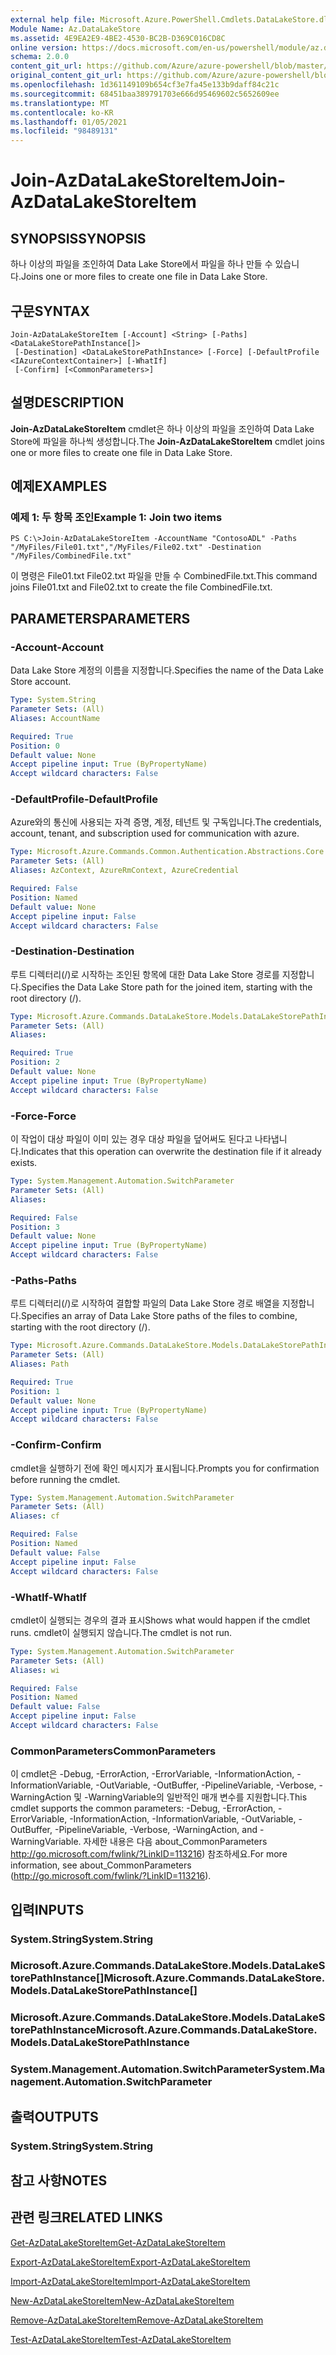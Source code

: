 ```yaml
---
external help file: Microsoft.Azure.PowerShell.Cmdlets.DataLakeStore.dll-Help.xml
Module Name: Az.DataLakeStore
ms.assetid: 4E9EA2E9-4BE2-4530-BC2B-D369C016CD8C
online version: https://docs.microsoft.com/en-us/powershell/module/az.datalakestore/join-azdatalakestoreitem
schema: 2.0.0
content_git_url: https://github.com/Azure/azure-powershell/blob/master/src/DataLakeStore/DataLakeStore/help/Join-AzDataLakeStoreItem.md
original_content_git_url: https://github.com/Azure/azure-powershell/blob/master/src/DataLakeStore/DataLakeStore/help/Join-AzDataLakeStoreItem.md
ms.openlocfilehash: 1d361149109b654cf3e7fa45e133b9daff84c21c
ms.sourcegitcommit: 68451baa389791703e666d95469602c5652609ee
ms.translationtype: MT
ms.contentlocale: ko-KR
ms.lasthandoff: 01/05/2021
ms.locfileid: "98489131"
---
```

# <span data-ttu-id="9ad49-101">Join-AzDataLakeStoreItem</span><span class="sxs-lookup"><span data-stu-id="9ad49-101">Join-AzDataLakeStoreItem</span></span>

## <span data-ttu-id="9ad49-102">SYNOPSIS</span><span class="sxs-lookup"><span data-stu-id="9ad49-102">SYNOPSIS</span></span>
<span data-ttu-id="9ad49-103">하나 이상의 파일을 조인하여 Data Lake Store에서 파일을 하나 만들 수 있습니다.</span><span class="sxs-lookup"><span data-stu-id="9ad49-103">Joins one or more files to create one file in Data Lake Store.</span></span>

## <span data-ttu-id="9ad49-104">구문</span><span class="sxs-lookup"><span data-stu-id="9ad49-104">SYNTAX</span></span>

```
Join-AzDataLakeStoreItem [-Account] <String> [-Paths] <DataLakeStorePathInstance[]>
 [-Destination] <DataLakeStorePathInstance> [-Force] [-DefaultProfile <IAzureContextContainer>] [-WhatIf]
 [-Confirm] [<CommonParameters>]
```

## <span data-ttu-id="9ad49-105">설명</span><span class="sxs-lookup"><span data-stu-id="9ad49-105">DESCRIPTION</span></span>
<span data-ttu-id="9ad49-106">**Join-AzDataLakeStoreItem** cmdlet은 하나 이상의 파일을 조인하여 Data Lake Store에 파일을 하나씩 생성합니다.</span><span class="sxs-lookup"><span data-stu-id="9ad49-106">The **Join-AzDataLakeStoreItem** cmdlet joins one or more files to create one file in Data Lake Store.</span></span>

## <span data-ttu-id="9ad49-107">예제</span><span class="sxs-lookup"><span data-stu-id="9ad49-107">EXAMPLES</span></span>

### <span data-ttu-id="9ad49-108">예제 1: 두 항목 조인</span><span class="sxs-lookup"><span data-stu-id="9ad49-108">Example 1: Join two items</span></span>
```
PS C:\>Join-AzDataLakeStoreItem -AccountName "ContosoADL" -Paths "/MyFiles/File01.txt","/MyFiles/File02.txt" -Destination "/MyFiles/CombinedFile.txt"
```

<span data-ttu-id="9ad49-109">이 명령은 File01.txt File02.txt 파일을 만들 수 CombinedFile.txt.</span><span class="sxs-lookup"><span data-stu-id="9ad49-109">This command joins File01.txt and File02.txt to create the file CombinedFile.txt.</span></span>

## <span data-ttu-id="9ad49-110">PARAMETERS</span><span class="sxs-lookup"><span data-stu-id="9ad49-110">PARAMETERS</span></span>

### <span data-ttu-id="9ad49-111">-Account</span><span class="sxs-lookup"><span data-stu-id="9ad49-111">-Account</span></span>
<span data-ttu-id="9ad49-112">Data Lake Store 계정의 이름을 지정합니다.</span><span class="sxs-lookup"><span data-stu-id="9ad49-112">Specifies the name of the Data Lake Store account.</span></span>

```yaml
Type: System.String
Parameter Sets: (All)
Aliases: AccountName

Required: True
Position: 0
Default value: None
Accept pipeline input: True (ByPropertyName)
Accept wildcard characters: False
```

### <span data-ttu-id="9ad49-113">-DefaultProfile</span><span class="sxs-lookup"><span data-stu-id="9ad49-113">-DefaultProfile</span></span>
<span data-ttu-id="9ad49-114">Azure와의 통신에 사용되는 자격 증명, 계정, 테넌트 및 구독입니다.</span><span class="sxs-lookup"><span data-stu-id="9ad49-114">The credentials, account, tenant, and subscription used for communication with azure.</span></span>

```yaml
Type: Microsoft.Azure.Commands.Common.Authentication.Abstractions.Core.IAzureContextContainer
Parameter Sets: (All)
Aliases: AzContext, AzureRmContext, AzureCredential

Required: False
Position: Named
Default value: None
Accept pipeline input: False
Accept wildcard characters: False
```

### <span data-ttu-id="9ad49-115">-Destination</span><span class="sxs-lookup"><span data-stu-id="9ad49-115">-Destination</span></span>
<span data-ttu-id="9ad49-116">루트 디렉터리(/)로 시작하는 조인된 항목에 대한 Data Lake Store 경로를 지정합니다.</span><span class="sxs-lookup"><span data-stu-id="9ad49-116">Specifies the Data Lake Store path for the joined item, starting with the root directory (/).</span></span>

```yaml
Type: Microsoft.Azure.Commands.DataLakeStore.Models.DataLakeStorePathInstance
Parameter Sets: (All)
Aliases:

Required: True
Position: 2
Default value: None
Accept pipeline input: True (ByPropertyName)
Accept wildcard characters: False
```

### <span data-ttu-id="9ad49-117">-Force</span><span class="sxs-lookup"><span data-stu-id="9ad49-117">-Force</span></span>
<span data-ttu-id="9ad49-118">이 작업이 대상 파일이 이미 있는 경우 대상 파일을 덮어써도 된다고 나타냅니다.</span><span class="sxs-lookup"><span data-stu-id="9ad49-118">Indicates that this operation can overwrite the destination file if it already exists.</span></span>

```yaml
Type: System.Management.Automation.SwitchParameter
Parameter Sets: (All)
Aliases:

Required: False
Position: 3
Default value: None
Accept pipeline input: True (ByPropertyName)
Accept wildcard characters: False
```

### <span data-ttu-id="9ad49-119">-Paths</span><span class="sxs-lookup"><span data-stu-id="9ad49-119">-Paths</span></span>
<span data-ttu-id="9ad49-120">루트 디렉터리(/)로 시작하여 결합할 파일의 Data Lake Store 경로 배열을 지정합니다.</span><span class="sxs-lookup"><span data-stu-id="9ad49-120">Specifies an array of Data Lake Store paths of the files to combine, starting with the root directory (/).</span></span>

```yaml
Type: Microsoft.Azure.Commands.DataLakeStore.Models.DataLakeStorePathInstance[]
Parameter Sets: (All)
Aliases: Path

Required: True
Position: 1
Default value: None
Accept pipeline input: True (ByPropertyName)
Accept wildcard characters: False
```

### <span data-ttu-id="9ad49-121">-Confirm</span><span class="sxs-lookup"><span data-stu-id="9ad49-121">-Confirm</span></span>
<span data-ttu-id="9ad49-122">cmdlet을 실행하기 전에 확인 메시지가 표시됩니다.</span><span class="sxs-lookup"><span data-stu-id="9ad49-122">Prompts you for confirmation before running the cmdlet.</span></span>

```yaml
Type: System.Management.Automation.SwitchParameter
Parameter Sets: (All)
Aliases: cf

Required: False
Position: Named
Default value: False
Accept pipeline input: False
Accept wildcard characters: False
```

### <span data-ttu-id="9ad49-123">-WhatIf</span><span class="sxs-lookup"><span data-stu-id="9ad49-123">-WhatIf</span></span>
<span data-ttu-id="9ad49-124">cmdlet이 실행되는 경우의 결과 표시</span><span class="sxs-lookup"><span data-stu-id="9ad49-124">Shows what would happen if the cmdlet runs.</span></span>
<span data-ttu-id="9ad49-125">cmdlet이 실행되지 않습니다.</span><span class="sxs-lookup"><span data-stu-id="9ad49-125">The cmdlet is not run.</span></span>

```yaml
Type: System.Management.Automation.SwitchParameter
Parameter Sets: (All)
Aliases: wi

Required: False
Position: Named
Default value: False
Accept pipeline input: False
Accept wildcard characters: False
```

### <span data-ttu-id="9ad49-126">CommonParameters</span><span class="sxs-lookup"><span data-stu-id="9ad49-126">CommonParameters</span></span>
<span data-ttu-id="9ad49-127">이 cmdlet은 -Debug, -ErrorAction, -ErrorVariable, -InformationAction, -InformationVariable, -OutVariable, -OutBuffer, -PipelineVariable, -Verbose, -WarningAction 및 -WarningVariable의 일반적인 매개 변수를 지원합니다.</span><span class="sxs-lookup"><span data-stu-id="9ad49-127">This cmdlet supports the common parameters: -Debug, -ErrorAction, -ErrorVariable, -InformationAction, -InformationVariable, -OutVariable, -OutBuffer, -PipelineVariable, -Verbose, -WarningAction, and -WarningVariable.</span></span> <span data-ttu-id="9ad49-128">자세한 내용은 다음 about_CommonParameters http://go.microsoft.com/fwlink/?LinkID=113216) 참조하세요.</span><span class="sxs-lookup"><span data-stu-id="9ad49-128">For more information, see about_CommonParameters (http://go.microsoft.com/fwlink/?LinkID=113216).</span></span>

## <span data-ttu-id="9ad49-129">입력</span><span class="sxs-lookup"><span data-stu-id="9ad49-129">INPUTS</span></span>

### <span data-ttu-id="9ad49-130">System.String</span><span class="sxs-lookup"><span data-stu-id="9ad49-130">System.String</span></span>

### <span data-ttu-id="9ad49-131">Microsoft.Azure.Commands.DataLakeStore.Models.DataLakeStorePathInstance[]</span><span class="sxs-lookup"><span data-stu-id="9ad49-131">Microsoft.Azure.Commands.DataLakeStore.Models.DataLakeStorePathInstance[]</span></span>

### <span data-ttu-id="9ad49-132">Microsoft.Azure.Commands.DataLakeStore.Models.DataLakeStorePathInstance</span><span class="sxs-lookup"><span data-stu-id="9ad49-132">Microsoft.Azure.Commands.DataLakeStore.Models.DataLakeStorePathInstance</span></span>

### <span data-ttu-id="9ad49-133">System.Management.Automation.SwitchParameter</span><span class="sxs-lookup"><span data-stu-id="9ad49-133">System.Management.Automation.SwitchParameter</span></span>

## <span data-ttu-id="9ad49-134">출력</span><span class="sxs-lookup"><span data-stu-id="9ad49-134">OUTPUTS</span></span>

### <span data-ttu-id="9ad49-135">System.String</span><span class="sxs-lookup"><span data-stu-id="9ad49-135">System.String</span></span>

## <span data-ttu-id="9ad49-136">참고 사항</span><span class="sxs-lookup"><span data-stu-id="9ad49-136">NOTES</span></span>

## <span data-ttu-id="9ad49-137">관련 링크</span><span class="sxs-lookup"><span data-stu-id="9ad49-137">RELATED LINKS</span></span>

[<span data-ttu-id="9ad49-138">Get-AzDataLakeStoreItem</span><span class="sxs-lookup"><span data-stu-id="9ad49-138">Get-AzDataLakeStoreItem</span></span>](./Get-AzDataLakeStoreItem.md)

[<span data-ttu-id="9ad49-139">Export-AzDataLakeStoreItem</span><span class="sxs-lookup"><span data-stu-id="9ad49-139">Export-AzDataLakeStoreItem</span></span>](./Export-AzDataLakeStoreItem.md)

[<span data-ttu-id="9ad49-140">Import-AzDataLakeStoreItem</span><span class="sxs-lookup"><span data-stu-id="9ad49-140">Import-AzDataLakeStoreItem</span></span>](./Import-AzDataLakeStoreItem.md)

[<span data-ttu-id="9ad49-141">New-AzDataLakeStoreItem</span><span class="sxs-lookup"><span data-stu-id="9ad49-141">New-AzDataLakeStoreItem</span></span>](./New-AzDataLakeStoreItem.md)

[<span data-ttu-id="9ad49-142">Remove-AzDataLakeStoreItem</span><span class="sxs-lookup"><span data-stu-id="9ad49-142">Remove-AzDataLakeStoreItem</span></span>](./Remove-AzDataLakeStoreItem.md)

[<span data-ttu-id="9ad49-143">Test-AzDataLakeStoreItem</span><span class="sxs-lookup"><span data-stu-id="9ad49-143">Test-AzDataLakeStoreItem</span></span>](./Test-AzDataLakeStoreItem.md)


